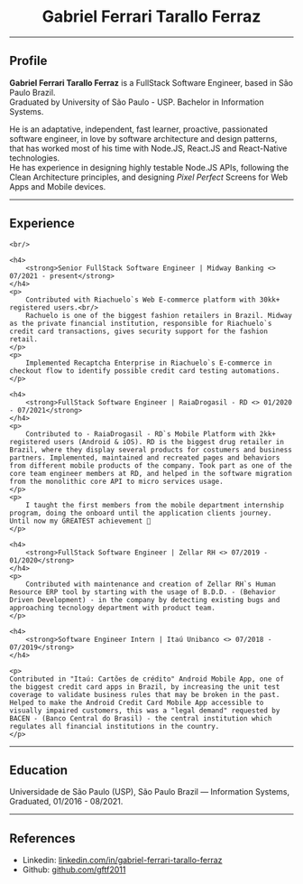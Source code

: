 <div align="center">
	<h1>Gabriel Ferrari Tarallo Ferraz</h1>
</div>

<hr/>

<div>
	<h2>Profile</h2>
	<p>
		<strong>Gabriel Ferrari Tarallo Ferraz</strong> is a FullStack Software Engineer, based in São Paulo Brazil.<br/>
		Graduated by University of São Paulo - USP. Bachelor in Information Systems.
	</p>
	<p>
		He is an adaptative, independent, fast learner, proactive, passionated software engineer, in love by software architecture and design patterns, that has worked most of his time with Node.JS, React.JS and React-Native technologies.<br/>
He has experience in designing highly testable Node.JS APIs, following the Clean Architecture principles, and designing <i>Pixel Perfect</i> Screens for Web Apps and Mobile devices.
	</p>
</div>

<hr/>

<div>
	<h2>Experience</h2>

	<br/>

	<h4>
		<strong>Senior FullStack Software Engineer | Midway Banking <> 07/2021 - present</strong>
	</h4>
	<p>
		Contributed with Riachuelo`s Web E-commerce platform with 30kk+ registered users.<br/>
		Rachuelo is one of the biggest fashion retailers in Brazil. Midway as the private financial institution, responsible for Riachuelo`s credit card transactions, gives security support for the fashion retail.
	</p>
	<p>
		Implemented Recaptcha Enterprise in Riachuelo`s E-commerce in checkout flow to identify possible credit card testing automations.
	</p>

	<h4>
		<strong>FullStack Software Engineer | RaiaDrogasil - RD <> 01/2020 - 07/2021</strong>
	</h4>
	<p>
		Contributed to - RaiaDrogasil - RD`s Mobile Platform with 2kk+ registered users (Android & iOS). RD is the biggest drug retailer in Brazil, where they display several products for costumers and business partners. Implemented, maintained and recreated pages and behaviors from different mobile products of the company. Took part as one of the core team engineer members at RD, and helped in the software migration from the monolithic core API to micro services usage.
	</p>
	<p>
		I taught the first members from the mobile department internship program, doing the onboard until the application clients journey. Until now my GREATEST achievement 🥰
	</p>
			
	<h4>
		<strong>FullStack Software Engineer | Zellar RH <> 07/2019 - 01/2020</strong>
	</h4>
	<p>
		Contributed with maintenance and creation of Zellar RH`s Human Resource ERP tool by starting with the usage of B.D.D. - (Behavior Driven Development) - in the company by detecting existing bugs and approaching tecnology department with product team.
	</p>
	
	<h4>
		<strong>Software Engineer Intern | Itaú Unibanco <> 07/2018 - 07/2019</strong>
	</h4>

	<p>
	Contributed in "Itaú: Cartões de crédito" Android Mobile App, one of the biggest credit card apps in Brazil, by increasing the unit test coverage to validate business rules that may be broken in the past. Helped to make the Android Credit Card Mobile App accessible to visually impaired customers, this was a "legal demand" requested by BACEN - (Banco Central do Brasil) - the central institution which regulates all financial institutions in the country.
	</p>
</div>

<hr/>

<div>
	<h2>Education</h2>
	<p>Universidade de São Paulo (USP), São Paulo Brazil — Information Systems, Graduated, 01/2016 - 08/2021.</p>
</div>

<hr/>

<div>
	<h2>References</h2>
	<ul>
		<li>
			Linkedin: <a href="https://www.linkedin.com/in/gabriel-ferrari-tarallo-ferraz/">linkedin.com/in/gabriel-ferrari-tarallo-ferraz</a>
		</li>
		<li>
			Github: <a href="https://github.com/gftf2011">github.com/gftf2011</a>
		</li>
	</ul>
</div>
